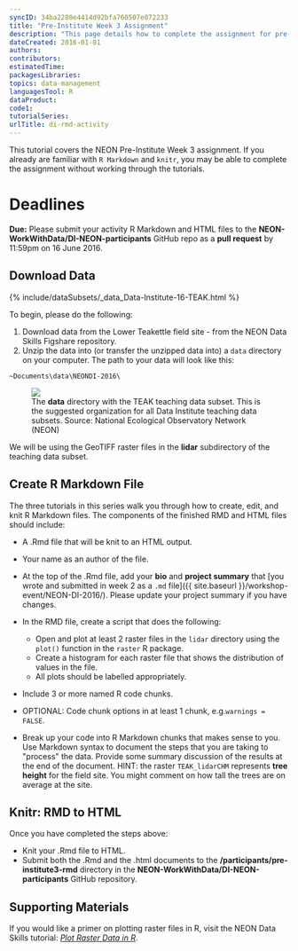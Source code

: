 ```yaml
---
syncID: 34ba2280e4414d92bfa760507e072233
title: "Pre-Institute Week 3 Assignment"
description: "This page details how to complete the assignment for pre-Institute week 3."
dateCreated: 2016-01-01
authors:
contributors:
estimatedTime:
packagesLibraries:
topics: data-management
languagesTool: R
dataProduct:
code1:
tutorialSeries: 
urlTitle: di-rmd-activity
---
```


This tutorial covers the NEON Pre-Institute Week 3 assignment. If you already
are familiar with `R Markdown` and `knitr`, you may be able to complete the 
assignment without working through the tutorials. 

<div id="ds-objectives" markdown="1">

# Deadlines
**Due:** Please submit your activity R Markdown and HTML files to the
**NEON-WorkWithData/DI-NEON-participants** GitHub repo as a **pull request**
by 11:59pm on 16 June 2016.

## Download Data

{% include/dataSubsets/_data_Data-Institute-16-TEAK.html %}

</div>


To begin, please do the following:

1. Download data from the Lower Teakettle field site - from the NEON Data Skills 
Figshare repository.
2. Unzip the data into (or transfer the unzipped data into) a `data` directory 
on your computer. The path to your data will look like this:

`~Documents\data\NEONDI-2016\`

<figure>
	<a href="{{ site.baseurl }}/images/pre-institute-content/pre-institute3-rmd/FileStructureScreenShot.png">
	<img src="{{ site.baseurl }}/images/pre-institute-content/pre-institute3-rmd/FileStructureScreenShot.png"></a>
	<figcaption> The <strong>data</strong> directory with the TEAK teaching data 
	subset. This is the suggested organization for all Data Institute teaching 
	data subsets. 
	Source: National Ecological Observatory Network (NEON)
	</figcaption>
</figure>

We will be using the GeoTIFF raster files in the **lidar** subdirectory of the 
teaching data subset.

## Create R Markdown File

The three tutorials in this series walk you through how to create, edit, and knit 
R Markdown files. The components of the finished RMD and HTML files should include: 

* A .Rmd file that will be knit to an HTML output. 
* Your name as an author of the file.
* At the top of the .Rmd file, add your **bio** and **project summary**
that 
[you wrote and submitted in week 2 as a `.md` file]({{ site.baseurl }}/workshop-event/NEON-DI-2016/). 
Please update your project summary if you have changes. 

* In the RMD file, create a script that does the following: 
  * Open and plot at least 2 raster files in the `lidar` directory using the `plot()` 
  function in the `raster` R package.
  * Create a histogram for each raster file that shows the distribution of values 
  in the file.
  * All plots should be labelled appropriately.
* Include 3 or more named R code chunks.
* OPTIONAL: Code chunk options in at least 1 chunk, e.g.`warnings = FALSE`.
* Break up your code into R Markdown chunks that makes sense to you. Use 
Markdown syntax to document the steps that you are taking to "process" the data. 
Provide some summary discussion of the results at the end of the document. 
HINT: the raster `TEAK_lidarCHM` represents **tree height** for the field site. 
You might comment on how tall the trees are on average at the site.

## Knitr: RMD to HTML

Once you have completed the steps above:

* Knit your .Rmd file to HTML. 
* Submit both the .Rmd and the .html documents to the 
**/participants/pre-institute3-rmd** directory in the 
**NEON-WorkWithData/DI-NEON-participants** GitHub repository.

## Supporting Materials

If you would like a primer on plotting raster files in R, visit the NEON Data Skills tutorial: <a href="{{ site.baseurl }}/dc-plot-raster-data-r" target="_blank">*Plot Raster Data in R*</a>.  
